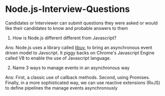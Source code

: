 # Node.js-Interview-Questions
Candidates or Interviewer can submit questions they were asked or would like their candidates to know and probable answers to them

1. How is Node.js different different from Javascript?

Ans: Node.js uses a library called [libuv](https://github.com/libuv/libuv), to bring an asynchronous event driven model to Javscript. It piggy backs on Chrome's Javascript Engine called V8 to enable the use of Javascript language.

2. Name 3 ways to manage events in an asynchronous way

Ans: First, a classic use of callback methods. Second, using Promises. Finally, in a more sophisticated way, we can use reactive extensions (RxJS) to define pipelines the manage events asynchronously
